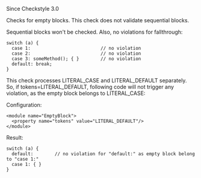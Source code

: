 Since Checkstyle 3.0

Checks for empty blocks. This check does not validate sequential blocks.

Sequential blocks won't be checked. Also, no violations for fallthrough:

    switch (a) {
      case 1:                          // no violation
      case 2:                          // no violation
      case 3: someMethod(); { }        // no violation
      default: break;
    }

This check processes LITERAL\_CASE and LITERAL\_DEFAULT separately. So, if tokens=LITERAL\_DEFAULT, following code will not trigger any violation, as the empty block belongs to LITERAL\_CASE:

Configuration:

    <module name="EmptyBlock">
      <property name="tokens" value="LITERAL_DEFAULT"/>
    </module>

Result:

    switch (a) {
      default:        // no violation for "default:" as empty block belong to "case 1:"
      case 1: { }
    }